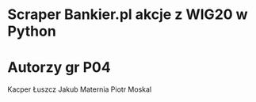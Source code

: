 # Scraper Bankier.pl akcje z WIG20 w Python

# Autorzy gr P04
Kacper Łuszcz
Jakub Maternia
Piotr Moskal

